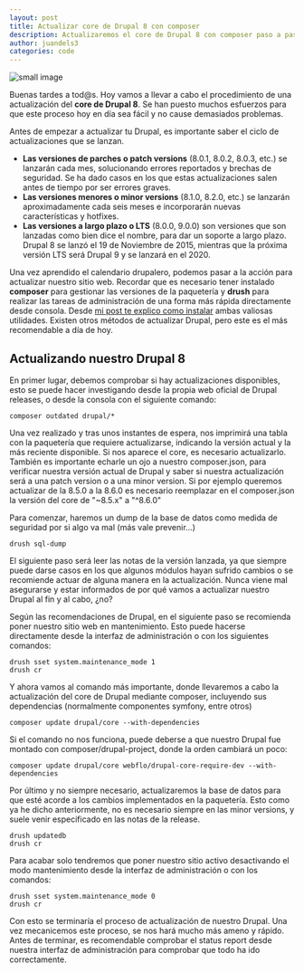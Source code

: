 ```yaml
---
layout: post
title: Actualizar core de Drupal 8 con composer
description: Actualizaremos el core de Drupal 8 con composer paso a paso de forma sencilla y eficiente
author: juandels3
categories: code
---
```


![small image]({{site.baseurl}}/images/drupal_logo.png)

Buenas tardes a tod@s. Hoy vamos a llevar a cabo el procedimiento de una actualización del **core de Drupal 8**. 
Se han puesto muchos esfuerzos para que este proceso hoy en día sea fácil y no cause demasiados problemas.

Antes de empezar a actualizar tu Drupal, es importante saber el ciclo de actualizaciones que se lanzan.

 - **Las versiones de parches o patch versions** (8.0.1, 8.0.2, 8.0.3, etc.) se lanzarán cada mes, solucionando errores reportados y brechas de seguridad. Se ha dado casos en los que estas actualizaciones salen antes de tiempo por ser errores graves.
 - **Las versiones menores o minor versions** (8.1.0, 8.2.0, etc.) se lanzarán aproximadamente cada seis meses e incorporarán nuevas características y hotfixes.
 - **Las versiones a largo plazo o LTS** (8.0.0, 9.0.0) son versiones que son lanzadas como bien dice el nombre, para dar un soporte a largo plazo. Drupal 8 se lanzó el 19 de Noviembre de 2015, mientras que la próxima versión LTS será Drupal 9 y se lanzará en el 2020.

Una vez aprendido el calendario drupalero, podemos pasar a la acción para actualizar nuestro sitio web. Recordar que es necesario tener instalado **composer** para gestionar las versiones de la paquetería y **drush** para realizar las tareas de administración de una forma más rápida directamente desde consola. Desde [mi post te explico como instalar](https://juandels3.github.io/utilidades-drupal/) ambas valiosas utilidades. Existen otros métodos de actualizar Drupal, pero este es el más recomendable a día de hoy.

## Actualizando nuestro Drupal 8

En primer lugar, debemos comprobar si hay actualizaciones disponibles, esto se puede hacer investigando desde la propia web oficial de Drupal releases, o desde la consola con el siguiente comando:

    composer outdated drupal/*

Una vez realizado y tras unos instantes de espera, nos imprimirá una tabla con la paquetería que requiere actualizarse, indicando la versión actual y la más reciente disponible. Si nos aparece el core, es necesario actualizarlo. También es importante echarle un ojo a nuestro composer.json, para verificar nuestra versión actual de Drupal y saber si nuestra actualización será a una patch version o a una minor version. Si por ejemplo queremos actualizar de la 8.5.0 a la 8.6.0 es necesario reemplazar en el composer.json la versión del core de "~8.5.x" a "^8.6.0"

Para comenzar, haremos un dump de la base de datos como medida de seguridad por si algo va mal (más vale prevenir...)

    drush sql-dump

El siguiente paso será leer las notas de la versión lanzada, ya que siempre puede darse casos en los que algunos módulos hayan sufrido cambios o se recomiende actuar de alguna manera en la actualización. Nunca viene mal asegurarse y estar informados de por qué vamos a actualizar nuestro Drupal al fin y al cabo, ¿no?

Según las recomendaciones de Drupal, en el siguiente paso se recomienda poner nuestro sitio web en mantenimiento. Esto puede hacerse directamente desde la interfaz de administración o con los siguientes comandos:

    drush sset system.maintenance_mode 1
    drush cr

Y ahora vamos al comando más importante, donde llevaremos a cabo la actualización del core de Drupal mediante composer, incluyendo sus dependencias (normalmente componentes symfony, entre otros)

    composer update drupal/core --with-dependencies

Si el comando no nos funciona, puede deberse a que nuestro Drupal fue montado con composer/drupal-project, donde la orden cambiará un poco:

    composer update drupal/core webflo/drupal-core-require-dev --with-dependencies

Por último y no siempre necesario, actualizaremos la base de datos para que esté acorde a los cambios implementados en la paquetería. Esto como ya he dicho anteriormente, no es necesario siempre en las minor versions, y suele venir especificado en las notas de la release.

    drush updatedb
    drush cr

Para acabar solo tendremos que poner nuestro sitio activo desactivando el modo mantenimiento desde la interfaz de administración o con los comandos:

    drush sset system.maintenance_mode 0
    drush cr

Con esto se terminaría el proceso de actualización de nuestro Drupal. Una vez mecanicemos este proceso, se nos hará mucho más ameno y rápido. Antes de terminar, es recomendable comprobar el status report desde nuestra interfaz de administración para comprobar que todo ha ido correctamente.
